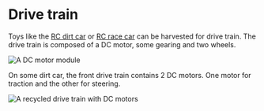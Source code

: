 # Drive train

Toys like the [RC dirt car]({{site.baseurl}}/toys/rc-dirt-car) or [RC race car]({{site.baseurl}}/toys/rc-race-car) can be harvested 
for drive train. The drive train is composed of a DC motor, some gearing and two wheels.

![A DC motor module]({{site.baseurl}}/assets/modules/dc-motor-traction.jpg)

On some dirt car, the front drive train contains 2 DC motors. One motor for traction and the other for steering.

![A recycled drive train with DC motors]({{site.baseurl}}/assets/carmotor.jpg)
